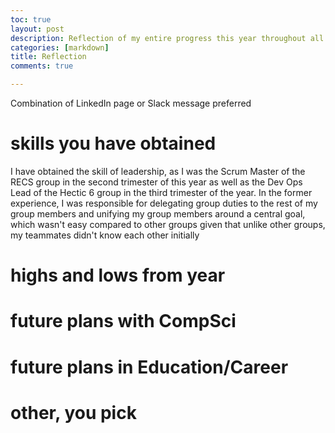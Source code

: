 ```yaml
---
toc: true
layout: post
description: Reflection of my entire progress this year throughout all 3 trimesters of CSP
categories: [markdown]
title: Reflection
comments: true

---
```

Combination of LinkedIn page or Slack message preferred

# skills you have obtained
I have obtained the skill of leadership, as I was the Scrum Master of the RECS group in the second trimester of this year as well as the Dev Ops Lead of the Hectic 6 group in the third trimester of the year. In the former experience, I was responsible for delegating group duties to the rest of my group members and unifying my group members around a central goal, which wasn't easy compared to other groups given that unlike other groups, my teammates didn't know each other initially
# highs and lows from year
# future plans with CompSci
# future plans in Education/Career
# other, you pick
